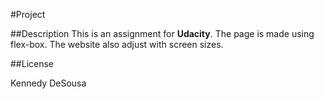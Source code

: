 #Project

##Description
This is an assignment for **Udacity**. The page is made using flex-box.
The website also adjust with screen sizes.

##License

Kennedy DeSousa

